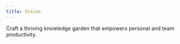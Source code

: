 ```yaml
---
title: Vision
---
```

Craft a thriving knowledge garden that empowers personal and team productivity.
